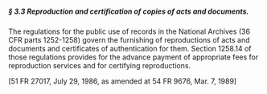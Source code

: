 ##### § 3.3 Reproduction and certification of copies of acts and documents. #####

The regulations for the public use of records in the National Archives (36 CFR parts 1252-1258) govern the furnishing of reproductions of acts and documents and certificates of authentication for them. Section 1258.14 of those regulations provides for the advance payment of appropriate fees for reproduction services and for certifying reproductions.

[51 FR 27017, July 29, 1986, as amended at 54 FR 9676, Mar. 7, 1989]